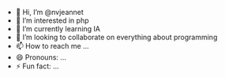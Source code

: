 - 👋 Hi, I’m @nvjeannet
- 👀 I’m interested in php
- 🌱 I’m currently learning IA
- 💞️ I’m looking to collaborate on everything about programming
- 📫 How to reach me ...
- 😄 Pronouns: ...
- ⚡ Fun fact: ...

<!---
nvjeannet/nvjeannet is a ✨ special ✨ repository because its `README.md` (this file) appears on your GitHub profile.
You can click the Preview link to take a look at your changes.
--->
